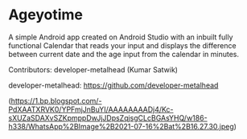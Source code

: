 # Ageyotime
A simple Android app created on Android Studio with an inbuilt fully functional Calendar that reads your input and displays the difference between current date and the age input from the calendar in minutes.

Contributors: developer-metalhead (Kumar Satwik)

developer-metalhead: https://github.com/developer-metalhead

(https://1.bp.blogspot.com/-PdXAATXRVK0/YPFmjJnBuYI/AAAAAAAADj4/Kc-sXUZaSDAXvSZKpmppDwJjJDpsZqjsgCLcBGAsYHQ/w186-h338/WhatsApp%2BImage%2B2021-07-16%2Bat%2B16.27.30.jpeg)


